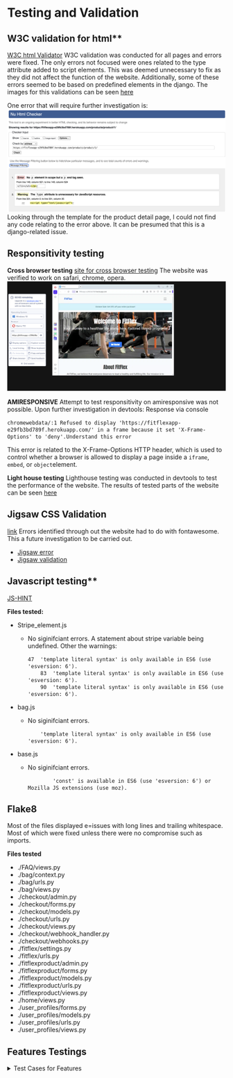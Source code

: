 
# Testing and Validation
## W3C validation for html**
[W3C html Validator](https://validator.w3.org/nu/)
W3C validation was conducted for all pages and errors were fixed. The only errors not focused were ones related to the type attribute added to script elements. This was deemed unnecessary to fix as they did not affect the function of the website. Additionally, some of these errors seemed to be based on predefined elements in the django.
The images for this validations can be seen [here](ReadmeImages/testingimages/w3chtml)

One error that will require further investigation is:
![Product-detail validation](ReadmeImages/testingimages/w3chtml/w3-product-detail-page.png)
Looking through the template for the product detail page, I could not find any code relating to the error above. It can be presumed that this is a django-related issue.

## Responsitivity testing
**Cross browser testing**
[site for cross browser testing](https://www.browserling.com/)
The website was verified to work on safari, chrome, opera.
![crossbrowser testing image](ReadmeImages/testingimages/Crossbrowsertesting.png)

**AMIRESPONSIVE**
Attempt to test responsitivity on amiresponsive was not possible. Upon further investigation in devtools:
Response via console
```
chromewebdata/:1 Refused to display 'https://fitflexapp-e29fb3bd789f.herokuapp.com/' in a frame because it set 'X-Frame-Options' to 'deny'.Understand this error

```
This error is related to the X-Frame-Options HTTP header, which is used to control whether a browser is allowed to display a page inside a `iframe`, `embed`, or `object`element.

**Light house testing**
Lighthouse testing was conducted in devtools to test the performance of the website.
The results of tested parts of the website can be seen [here](ReadmeImages/testingimages/lighthouse)

## Jigsaw CSS Validation
[link](https://jigsaw.w3.org/css-validator/)
Errors identified through out the website had to do with fontawesome. This a future investigation to be carried out.
* [Jigsaw error](ReadmeImages/testingimages/jigsaw/jigsawerrors.png)
* [Jigsaw validation](ReadmeImages/testingimages/jigsaw/jigsawvalidation.png)


## Javascript testing**
[JS-HINT](https://jshint.com/)

**Files tested:**
* Stripe_element.js
  - No siginifciant errors. A statement about stripe variable being undefined.
  Other the warnings:
    ```
    47	'template literal syntax' is only available in ES6 (use 'esversion: 6').
        83	'template literal syntax' is only available in ES6 (use 'esversion: 6').
        90	'template literal syntax' is only available in ES6 (use 'esversion: 6').
    ```

* bag.js
  - No siginifciant errors. 
    ```
    	'template literal syntax' is only available in ES6 (use 'esversion: 6').
    ```

* base.js
  - No siginifciant errors. 
    ```
    		'const' is available in ES6 (use 'esversion: 6') or Mozilla JS extensions (use moz).
    ```

## Flake8
Most of the files displayed e=issues with long lines and trailing whitespace. Most of which were fixed unless there were no compromise such as imports.

**Files tested**

* ./FAQ/views.py
* ./bag/context.py
* ./bag/urls.py
* ./bag/views.py
* ./checkout/admin.py
* ./checkout/forms.py
* ./checkout/models.py
* ./checkout/urls.py
* ./checkout/views.py
* ./checkout/webhook_handler.py
* ./checkout/webhooks.py
* ./fitflex/settings.py
* ./fitflex/urls.py
* ./fitflexproduct/admin.py
* ./fitflexproduct/forms.py
* ./fitflexproduct/models.py
* ./fitflexproduct/urls.py
* ./fitflexproduct/views.py
* ./home/views.py
* ./user_profiles/forms.py
* ./user_profiles/models.py
* ./user_profiles/urls.py
* ./user_profiles/views.py

## Features Testings
<details>
  <summary>Test Cases for Features</summary>
  <table>
    <thead>
      <tr>
        <th>Feature</th>
        <th>Expected Outcome</th>
        <th>Pass/Fail</th>
      </tr>
    </thead>
    <tbody>
      <tr>
        <td>Home Page - Hero Section</td>
        <td>"Get Started" or "Find Your Routine" button directs user to the appropriate page based on login status.</td>
        <td>Pass</td>
      </tr>
      <tr>
        <td>Home Page - Contact Section</td>
        <td>"Contact Us" button directs user to the contact page.</td>
        <td>Pass</td>
      </tr>
      <tr>
        <td>Header - Logo</td>
        <td>Clicking on the logo takes the user back to the home page.</td>
        <td>Pass</td>
      </tr>
      <tr>
        <td>Header - Home Icon</td>
        <td>Clicking the home icon takes the user to the home page.</td>
        <td>Pass</td>
      </tr>
      <tr>
        <td>Header - Shop Icon</td>
        <td>Clicking the shop icon takes the user to the product page.</td>
        <td>Pass</td>
      </tr>
      <tr>
        <td>Header - Bag Icon</td>
        <td>Clicking the bag icon takes the user to the checkout bag page.</td>
        <td>Pass</td>
      </tr>
      <tr>
        <td>Header - Search Bar</td>
        <td>Clicking the search bar opens the search function (if implemented).</td>
        <td>Pass</td>
      </tr>
      <tr>
        <td>Sign In Button (Header)</td>
        <td>Clicking "Sign In" button redirects the user to the login page.</td>
        <td>Pass</td>
      </tr>
      <tr>
        <td>Sign Up Button (Header)</td>
        <td>Clicking "Sign Up" button redirects the user to the registration page.</td>
        <td>Pass</td>
      </tr>
      <tr>
        <td>Sign In Page - Login Form</td>
        <td>User can enter valid credentials, and upon submission, they are redirected to their destination (home, profile, etc.).</td>
        <td>Pass</td>
      </tr>
      <tr>
        <td>Sign Up Page - Registration Form</td>
        <td>User can register with valid details, and upon successful registration, they are redirected to their profile or home page.</td>
        <td>Pass</td>
      </tr>
      <tr>
        <td>Sign Up Page - Error Handling</td>
        <td>If invalid or missing credentials are provided, the user receives an error message indicating what needs to be corrected.</td>
        <td>Pass</td>
      </tr>
      <tr>
        <td>Logout Button (Header)</td>
        <td>Clicking the logout button redirects the user to the logout page.</td>
        <td>Pass</td>
      </tr>
      <tr>
        <td>Logout Page - Confirmation Prompt</td>
        <td>A confirmation message appears asking the user if they are sure they want to log out.</td>
        <td>Pass</td>
      </tr>
      <tr>
        <td>Logout Page - Cancel Button</td>
        <td>Clicking the "Cancel" button redirects the user back to the home page.</td>
        <td>Pass</td>
      </tr>
      <tr>
        <td>Logout Page - Sign Out Button</td>
        <td>Clicking the "Sign Out" button successfully logs the user out and redirects them to the home page or login page.</td>
        <td>Pass</td>
      </tr>
      <tr>
        <td>Footer - Contact Us Button</td>
        <td>Clicking the "Contact Us" link directs user to the contact page.</td>
        <td>Pass</td>
      </tr>
      <tr>
        <td>Footer - Newsletter Submit Button</td>
        <td>Clicking the newsletter subscription button triggers a success toast and does not navigate away.</td>
        <td>Pass</td>
      </tr>
      <tr>
        <td>Footer - Social Media Icons</td>
        <td>Clicking each social media icon navigates the user to the respective social media site (Facebook, Twitter, Instagram, etc.).</td>
        <td>Pass</td>
      </tr>
      <tr>
        <td>Footer - About Button</td>
        <td>Clicking the "About" button in the footer correctly scrolls the user down to the About section on the home page.</td>
        <td>Pass</td>
      </tr>
      <tr>
        <td>FAQ Page</td>
        <td>Clicking on FAQ questions allows users to view the full answer; admin can delete questions and users can ask a new question.</td>
        <td>Pass</td>
      </tr>
      <tr>
        <td>FAQ - Ask Question Button</td>
        <td>Clicking the "Ask Question" button directs user to the "Ask a Question" page.</td>
        <td>Pass</td>
      </tr>
      <tr>
        <td>FAQ - Review Button</td>
        <td>Admin can click to "Review" any submitted questions, directing them to the FAQ review page.</td>
        <td>Pass</td>
      </tr>
      <tr>
        <td>Workout Page - Filter</td>
        <td>Clicking any of the filter options (category, difficulty, price) updates the product list to match the filter selection.</td>
        <td>Pass</td>
      </tr>
      <tr>
        <td>Workout Page - Product Card</td>
        <td>Clicking the "Read More" button on a product card takes the user to the product detail page.</td>
        <td>Pass</td>
      </tr>
      <tr>
        <td>Product Detail Page - Add to Bag Button</td>
        <td>Clicking "Add to Bag" button adds the product to the bag and displays a toast notification confirming the action.</td>
        <td>Pass</td>
      </tr>
      <tr>
        <td>Product Detail Page - Review Button</td>
        <td>Clicking the "Add Review" button opens a review form.</td>
        <td>Pass</td>
      </tr>
      <tr>
        <td>Product Review Page - Edit/Delete Button</td>
        <td>Clicking the "Edit" or "Delete" buttons on the review allows users to edit or delete their comments (admin can delete any review).</td>
        <td>Pass</td>
      </tr>
      <tr>
        <td>Bag Page - Remove Item Button</td>
        <td>Clicking "Remove" next to an item in the bag triggers a toast confirming the removal and updates the bag contents.</td>
        <td>Pass</td>
      </tr>
      <tr>
        <td>Bag Page - Checkout Button</td>
        <td>Clicking the "Checkout" button takes the user to the checkout page.</td>
        <td>Pass</td>
      </tr>
      <tr>
        <td>Checkout Page - Payment Submit Button</td>
        <td>Clicking "Complete Order" completes the payment and redirects the user to the checkout success page.</td>
        <td>Pass</td>
      </tr>
      <tr>
        <td>Checkout Page - Cancel Checkout Button</td>
        <td>Clicking "Cancel Checkout" prompts a confirmation and returns the user to the product page if confirmed.</td>
        <td>Pass</td>
      </tr>
      <tr>
        <td>Checkout Page - Continue Shopping Button</td>
        <td>On the success page, clicking "Continue Shopping" redirects the user to the product page.</td>
        <td>Pass</td>
      </tr>
      <tr>
        <td>Checkout Bag - Remove Item Button</td>
        <td>Clicking "Remove" next to an item in the bag triggers a toast confirming the removal and updates the bag contents.</td>
        <td>Pass</td>
      </tr>
      <tr>
        <td>Checkout Bag - Checkout Button</td>
        <td>Clicking the "Checkout" button takes the user to the checkout page.</td>
        <td>Pass</td>
      </tr>
    </tbody>
  </table>
</details>
